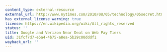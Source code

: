 ```yaml
---
content_type: external-resource
external_url: http://www.nytimes.com/2010/08/05/technology/05secret.html
has_external_license_warning: true
license: https://en.wikipedia.org/wiki/All_rights_reserved
status: ''
title: Google and Verizon Near Deal on Web Pay Tiers
uid: 31fcf7d7-e5a4-4b75-a8ea-5b29c00dddf1
wayback_url: ''
---
```

